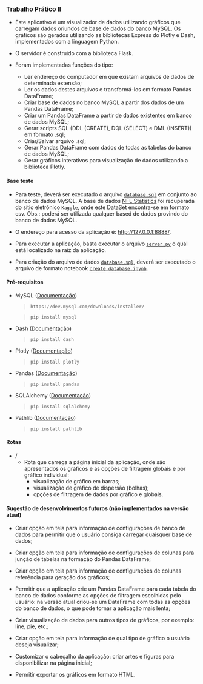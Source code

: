 ### Trabalho Prático II

* Este aplicativo é um visualizador de dados utilizando gráficos que carregam dados oriundos de base de dados do banco MySQL. Os gráficos são gerados utilizando as bibliotecas Express do Plotly e Dash, implementados com a linguagem Python.

* O servidor é construido com a biblioteca Flask.

* Foram implementadas funções do tipo:
    * Ler endereço do computador em que existam arquivos de dados de determinada extensão;
    * Ler os dados destes arquivos e transformá-los em formato Pandas DataFrame;
    * Criar base de dados no banco MySQL a partir dos dados de um Pandas DataFrame;
    * Criar um Pandas DataFrame a partir de dados existentes em banco de dados MySQL;
    * Gerar scripts SQL (DDL (CREATE), DQL (SELECT) e DML (INSERT)) em formato .sql;
    * Criar/Salvar arquivo .sql;
    * Gerar Pandas DataFrame com dados de todas as tabelas do banco de dados MySQL;
    * Gerar gráficos interativos para visualização de dados utilizando a biblioteca Plotly.


#### Base teste

* Para teste, deverá ser executado o arquivo [`database.sql`](https://github.com/alexmichelon/growdev-formacao-analista-de-dados/blob/alex-michelon-trabalho-final-ii/11-projeto-pratico-ii/trabalho_final/src/database/file/database.sql) em conjunto ao banco de dados MySQL. A base de dados [NFL Statistics](https://www.kaggle.com/datasets/kendallgillies/nflstatistics/download?datasetVersionNumber=1) foi recuperada do sítio eletrônico [`Kaggle`](https://www.kaggle.com/), onde este DataSet encontra-se em formato csv.
    Obs.: poderá ser utilizada qualquer based de dados provindo do banco de dados MySQL.

* O endereço para acesso da aplicação é: http://127.0.0.1:8888/.

* Para executar a aplicação, basta executar o arquivo [`server.py`](https://github.com/alexmichelon/growdev-formacao-analista-de-dados/blob/alex-michelon-trabalho-final-ii/11-projeto-pratico-ii/trabalho_final/src/server.py) o qual está localizado na raíz da aplicação.

* Para criação do arquivo de dados [`database.sql`](https://github.com/alexmichelon/growdev-formacao-analista-de-dados/blob/alex-michelon-trabalho-final-ii/11-projeto-pratico-ii/trabalho_final/src/database/file/database.sql), deverá ser executado o arquivo de formato notebook [`create_database.ipynb`](https://github.com/alexmichelon/growdev-formacao-analista-de-dados/blob/alex-michelon-trabalho-final-ii/11-projeto-pratico-ii/trabalho_final/src/crate_database.ipynb).


#### Pré-requisitos

* MySQL ([Documentação](https://dev.mysql.com/doc/))

    > `https://dev.mysql.com/downloads/installer/`

    > `pip install mysql`


* Dash ([Documentação](https://dash.plotly.com/))

    > `pip install dash`


* Plotly ([Documentação](https://plotly.com/))

    > `pip install plotly`


* Pandas ([Documentação](https://pandas.pydata.org/))

    > `pip install pandas`


* SQLAlchemy ([Documentação](https://docs.sqlalchemy.org/))

    > `pip install sqlalchemy`    


* Pathlib ([Documentação](https://docs.python.org/3/library/pathlib.html))

    > `pip install pathlib`  


#### Rotas

* /
    * Rota que carrega a página inicial da aplicação, onde são apresentados os gráficos e as opções de filtragem globais e por gráfico individual:
        * visualização de gráfico em barras;
        * visualização de gráfico de dispersão (bolhas);
        * opções de filtragem de dados por gráfico e globais.


#### Sugestão de desenvolvimentos futuros (não implementados na versão atual)

* Criar opção em tela para informação de configurações de banco de dados para permitir que o usuário consiga carregar quaisquer base de dados;

* Criar opção em tela para informação de configurações de colunas para junção de tabelas na formação do Pandas DataFrame;

* Criar opção em tela para informação de configurações de colunas referência para geração dos gráficos;

* Permitir que a aplicação crie um Pandas DataFrame para cada tabela do banco de dados conforme as opções de filtragem escolhidas pelo usuário: na versão atual criou-se um DataFrame com todas as opções do banco de dados, o que pode tornar a aplicação mais lenta;

* Criar visualização de dados para outros tipos de gráficos, por exemplo: line, pie, etc.;

* Criar opção em tela para informação de qual tipo de gráfico o usuário deseja visualizar;

* Customizar o cabeçalho da aplicação: criar artes e figuras para disponibilizar na página inicial;

* Permitir exportar os gráficos em formato HTML.